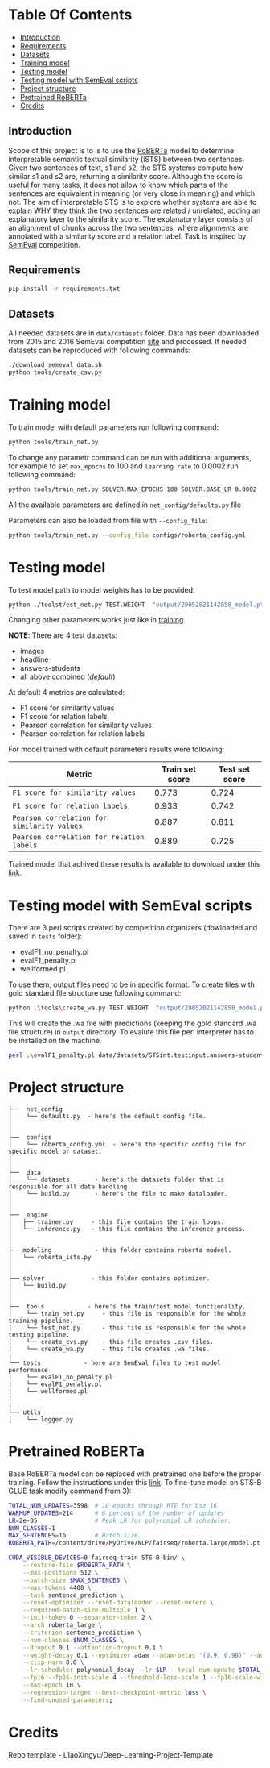 # Table Of Contents
-  [Introduction](#introduction)
-  [Requirements](#requirements)
-  [Datasets](#datasets)
-  [Training model](#training-model)
-  [Testing model](#testing-model)
-  [Testing model with SemEval scripts](#testing-model-with-semeval-scripts)
-  [Project structure](#project-structure)
-  [Pretrained RoBERTa](#pretrained-roberta)
-  [Credits](#credits)

## Introduction
Scope of this project is to is to use the [RoBERTa](https://arxiv.org/abs/1907.11692) model to determine interpretable semantic textual similarity (iSTS) between two sentences. Given two sentences of text, s1 and s2, the STS systems compute how similar s1 and s2 are, returning a similarity score. Although the score is useful for many tasks, it does not allow to know which parts of the sentences are equivalent in meaning (or very close in meaning) and which not. The aim of interpretable STS is to explore whether systems are able to explain WHY they think the two sentences are related / unrelated, adding an explanatory layer to the similarity score. The explanatory layer consists of an alignment of chunks across the two sentences, where alignments are annotated with a similarity score and a relation label. Task is inspired by [SemEval](https://alt.qcri.org/semeval2020/) competition.


## Requirements
```bash
pip install -r requirements.txt
```
## Datasets
All needed datasets are in `data/datasets` folder. Data has been downloaded from 2015 and 2016 SemEval competition [site](http://ixa2.si.ehu.eus/stswiki/index.php/Main_Page#Interpretable_STS) and processed. If needed datasets can be reproduced with following commands:
```bash
./download_semeval_data.sh
python tools/create_csv.py
```
# Training model 
To train model with default parameters run following command:
```bash
python tools/train_net.py
```
To change any parametr command can be run with additional arguments, for example to set `max_epochs` to 100 and `learning rate` to 0.0002 run following command:
```bash
python tools/train_net.py SOLVER.MAX_EPOCHS 100 SOLVER.BASE_LR 0.0002
```
All the available parameters are defined in `net_config/defaults.py` file

Parameters can also be loaded from file with `--config_file`:
```bash
python tools/train_net.py --config_file configs/roberta_config.yml
```

# Testing model 
To test model path to model weights has to be provided:
```bash
python ./toolst/est_net.py TEST.WEIGHT  "output/29052021142858_model.pt"
```
Changing other parameters works just like in [training](#training-model).

**NOTE**: There are 4 test datasets:
- images
- headline
- answers-students
- all above combined (*default*)



At default 4 metrics are calculated:
- F1 score for similarity values
- F1 score for relation labels
- Pearson correlation for similarity values
- Pearson correlation for relation labels

For model trained with default parameters results were following:

Metric | Train set score | Test set score
---|---|---
`F1 score for similarity values` | 0.773 | 0.724
`F1 score for relation labels` | 0.933 | 0.742
`Pearson correlation for similarity values` | 0.887 | 0.811
`Pearson correlation for relation labels` | 0.889 | 0.725 

Trained model that achived these results is available to download under this [link](https://drive.google.com/file/d/1-2sRnEUoQsPidAC9jvc2ZJdRc4XNbRmc/view?usp=sharing).

# Testing model with SemEval scripts
There are 3 perl scripts created by competition organizers (dowloaded and saved in `tests` folder):
- evalF1_no_penalty.pl
- evalF1_penalty.pl
- wellformed.pl

To use them, output files need to be in specific format. To create files with gold standard file structure use following command:
```bash
python .\tools\create_wa.py TEST.WEIGHT  "output/29052021142858_model.pt" DATASETS.TEST_WA "data/datasets/STSint.testinput.answers-students.wa"
```
This will create the .wa file with predictions (keeping the gold standard .wa file structure) in `output` directory. To evalute this file perl interpreter has to be installed on the machine. 
```bash
perl .\evalF1_penalty.pl data/datasets/STSint.testinput.answers-students.wa output/STSint.testinput.answers-student_predicted.wa --debug=0
```

# Project structure

```
├──  net_config
│    └── defaults.py  - here's the default config file.
│
│
├──  configs  
│    └── roberta_config.yml  - here's the specific config file for specific model or dataset.
│ 
│
├──  data  
│    └── datasets       - here's the datasets folder that is responsible for all data handling.
│    └── build.py       - here's the file to make dataloader.
│    
│
├──  engine
│   ├── trainer.py     - this file contains the train loops.
│   └── inference.py   - this file contains the inference process.
│
│
├── modeling            - this folder contains roberta modeel.
│   └── roberta_ists.py
│
│
├── solver             - this folder contains optimizer.
│   └── build.py
│   
│ 
├──  tools            - here's the train/test model functionality.
│    └── train_net.py     - this file is responsible for the whole training pipeline.
|    └── test_net.py      - this file is responsible for the whole testing pipeline.
|    └── create_cvs.py    - this file creates .csv files.
|    └── create_wa.py     - this file creates .wa files.
|
└── tests            - here are SemEval files to test model performance
│    └── evalF1_no_penalty.pl
|    └── evalF1_penalty.pl
|    └── wellformed.pl
|
|
└── utils
│    └── logger.py

```

# Pretrained RoBERTa

Base RoBERTa model can be replaced with pretrained one before the proper training. Follow the instructions under this [link](https://github.com/pytorch/fairseq/blob/master/examples/roberta/README.glue.md). To fine-tune model on STS-B GLUE task modify command from 3):
```bash
TOTAL_NUM_UPDATES=3598  # 10 epochs through RTE for bsz 16
WARMUP_UPDATES=214      # 6 percent of the number of updates
LR=2e-05                # Peak LR for polynomial LR scheduler.
NUM_CLASSES=1
MAX_SENTENCES=16        # Batch size.
ROBERTA_PATH=/content/drive/MyDrive/NLP/fairseq/roberta.large/model.pt

CUDA_VISIBLE_DEVICES=0 fairseq-train STS-B-bin/ \
    --restore-file $ROBERTA_PATH \
    --max-positions 512 \
    --batch-size $MAX_SENTENCES \
    --max-tokens 4400 \
    --task sentence_prediction \
    --reset-optimizer --reset-dataloader --reset-meters \
    --required-batch-size-multiple 1 \
    --init-token 0 --separator-token 2 \
    --arch roberta_large \
    --criterion sentence_prediction \
    --num-classes $NUM_CLASSES \
    --dropout 0.1 --attention-dropout 0.1 \
    --weight-decay 0.1 --optimizer adam --adam-betas "(0.9, 0.98)" --adam-eps 1e-06 \
    --clip-norm 0.0 \
    --lr-scheduler polynomial_decay --lr $LR --total-num-update $TOTAL_NUM_UPDATES --warmup-updates $WARMUP_UPDATES \
    --fp16 --fp16-init-scale 4 --threshold-loss-scale 1 --fp16-scale-window 128 \
    --max-epoch 10 \
    --regression-target --best-checkpoint-metric loss \
    --find-unused-parameters;
```

# Credits
Repo template - L1aoXingyu/Deep-Learning-Project-Template




